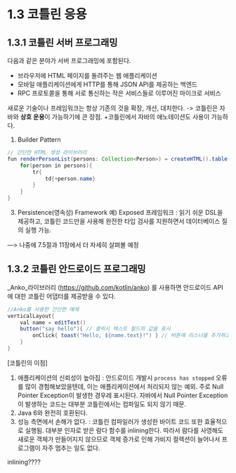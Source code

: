 # 1.3 코틀린 응용
## 1.3.1 코틀린 서버 프로그래밍

다음과 같은 분야가 서버 프로그래밍에 포함된다.
- 브라우저에 HTML 페이지를 돌려주는 웹 애플리케이션
- 모바일 애플리케이션에게 HTTP를 통해 JSON API를 제공하는 백엔드
- RPC 프로토콜을 통해 서로 통신하는 작은 서비스들로 이루어진 마이크로 서비스

새로운 기술이나 프레임워크는 항상 기존의 것을 확장, 개선, 대치한다.
-> 코틀린은 자바와 **상호 운용**이 가능하기에 큰 장점.
	+코틀린에서 자바의 애노테이션도 사용이 가능하다.

1. Builder Pattern

```java
// 간단한 HTML 생성 라이브러리
fun renderPersonList(persons: Collection<Person>) = createHTML().table{
	for(person in persons){
		tr{
			td{+person.name}
		}
	}
}	
```

3. Persistence(영속성) Framework
예) Exposed 프레임워크 
	: 읽기 쉬운 DSL을 제공하고, 코틀린 코드만을 사용해 완전한 타입 검사를 지원하면서 데이터베이스 질의 실행 가능.
 
—> 나중에 7.5절과 11장에서 더 자세히 살펴볼 예정



## 1.3.2 코틀린 안드로이드 프로그래밍

_Anko_라이브러리 (https://github.com/kotlin/anko) 를 사용하면 안드로이드 API에 대한 코틀린 어댑터를 제공받을 수 있다.
``` java
//Anko를 사용한 간단한 예제
verticalLayout{
	val name = editText()
	button("say hello"){ // 클릭시 텍스트 필드의 값을 표시
		onClick{ toast("Hello, ${name.text}!") } // 버튼에 리스너를 추가하고 토스트를 표시하는 간결한 API
	}
}
```

[코틀린의 이점] 
1. 애플리케이션의 신뢰성이 높아짐
: 안드로이드 개발시 `process has stopped` 오류를 많이 경험해보았을텐데, 이는 애플리케이션에서 처리되지 않는 예외. 주로 Null Pointer Exception이 발생한 경우레 표시된다. 자바에서 Null Pointer Exception이 발생하는 코드는 대부분 코틀린에서는 컴파일도 되지 않기 때문.
2. Java 6와 완전히 호환된다. 
3. 성능 측면에서 손해가 없다. 
: 코틀린 컴파일러가 생성한 바이트 코드 또한 효율적으로 실행됨. 대부분 인자로 받은 람다 함수를 inlining한다. 따라서 람다를 사영해도 새로운 객체가 만들어지지 않으므로 객체 증가로 인해 가비지 컬렉션이 늘어나서 프로그램이 자주 멈추는 일도 없다.

inlining????


